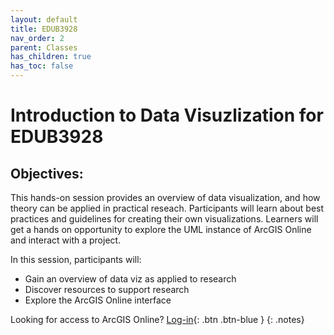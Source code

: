 ```yaml
---
layout: default
title: EDUB3928
nav_order: 2
parent: Classes
has_children: true
has_toc: false
---
```

# Introduction to Data Visuzlization for EDUB3928

## Objectives:

This hands-on session provides an overview of data visualization, and how theory can be applied in practical reseach. Participants will learn about best practices and guidelines for creating their own visualizations. Learners will get a hands on opportunity to explore the UML instance of ArcGIS Online and interact with a project.  

In this session, participants will:  
- Gain an overview of data viz as applied to research  
- Discover resources to support research   
- Explore the ArcGIS Online interface  


Looking for access to ArcGIS Online? [Log-in](https://univmb.maps.arcgis.com/){: .btn .btn-blue }
{: .notes}  